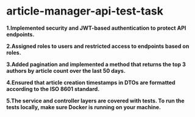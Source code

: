 # article-manager-api-test-task
**1.Implemented security and JWT-based authentication to protect API endpoints.**

**2.Assigned roles to users and restricted access to endpoints based on roles.**

**3.Added pagination and implemented a method that returns the top 3 authors by article count over the last 50 days.**

**4.Ensured that article creation timestamps in DTOs are formatted according to the ISO 8601 standard.**

**5.The service and controller layers are covered with tests. To run the tests locally, make sure Docker is running on your machine.**
